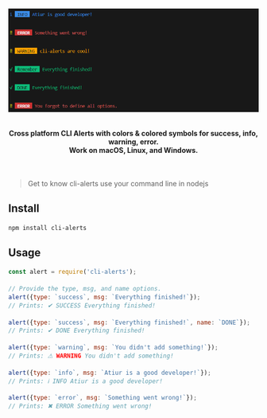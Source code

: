 <h4 align="center">
    <a href="https://github.com/ati/cli-alerts">
        <img src="https://raw.githubusercontent.com/ati07/cli-alerts/refs/heads/main/.github/cli-alerts.png" alt="cli-alerts screenshot" />
    </a>
    <br>
    <br>

Cross platform CLI Alerts with colors & colored symbols for success, info, warning, error.
<br>
Work on macOS, Linux, and Windows.


</h4>

<br>

> Get to know cli-alerts use your command line in nodejs

## Install

```sh
npm install cli-alerts
```

## Usage

```js
const alert = require('cli-alerts');

// Provide the type, msg, and name options.
alert({type: `success`, msg: `Everything finished!`});
// Prints: ✔ SUCCESS Everything finished!

alert({type: `success`, msg: `Everything finished!`, name: `DONE`});
// Prints: ✔ DONE Everything finished!

alert({type: `warning`, msg: `You didn't add something!`});
// Prints: ⚠ WARNING You didn't add something!

alert({type: `info`, msg: `Atiur is a good developer!`});
// Prints: ℹ INFO Atiur is a good developer!

alert({type: `error`, msg: `Something went wrong!`});
// Prints: ✖ ERROR Something went wrong!
```
